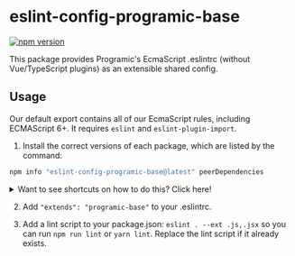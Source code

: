 # eslint-config-programic-base

[![npm version](https://badge.fury.io/js/eslint-config-programic-base.svg)](http://badge.fury.io/js/eslint-config-programic-base)

This package provides Programic's EcmaScript .eslintrc (without Vue/TypeScript plugins) as an extensible shared config.

## Usage

Our default export contains all of our EcmaScript rules, including ECMAScript 6+. It requires `eslint` and `eslint-plugin-import`.

1. Install the correct versions of each package, which are listed by the command:

  ```sh
  npm info "eslint-config-programic-base@latest" peerDependencies
  ```

<details>
  <summary>Want to see shortcuts on how to do this? Click here!</summary>

  If using **npm 5+**, use this shortcut

  ```sh
  npx install-peerdeps --dev eslint-config-programic-base
  ```

  If using **yarn**, you can also use the shortcut described above if you have npm 5+ installed on your machine, as the command will detect that you are using yarn and will act accordingly.
  Otherwise, run `npm info "eslint-config-programic-base@latest" peerDependencies` to list the peer dependencies and versions, then run `yarn add --dev <dependency>@<version>` for each listed peer dependency.


  If using **npm < 5**, Linux/OSX users can run

  ```sh
  (
    export PKG=eslint-config-programic-base;
    npm info "$PKG@latest" peerDependencies --json | command sed 's/[\{\},]//g ; s/: /@/g' | xargs npm install --save-dev "$PKG@latest"
  )
  ```

  Which produces and runs a command like:

  ```sh
    npm install --save-dev eslint-config-programic-base eslint@^#.#.# eslint-plugin-import@^#.#.#
  ```

  If using **npm < 5**, Windows users can either install all the peer dependencies manually, or use the [install-peerdeps](https://github.com/nathanhleung/install-peerdeps) cli tool.

  ```sh
  npm install -g install-peerdeps
  install-peerdeps --dev eslint-config-programic-base
  ```

  The cli will produce and run a command like:

  ```sh
  npm install --save-dev eslint-config-programic-base eslint@^#.#.# eslint-plugin-import@^#.#.#
  ```
</details>

2. Add `"extends": "programic-base"` to your .eslintrc.

3. Add a lint script to your package.json: `eslint . --ext .js,.jsx` so you can run `npm run lint` or `yarn lint`. Replace the lint script if it already exists.
